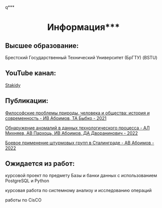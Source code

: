 q***<h1 align = "center">Информация</a>***

**<h2> Высшее образование: </h2>**  

Брестский Государственный Технический Университет (БрГТУ) (BSTU)  

**<h2>YouTube канал: </h2>**  

[Stakidy](https://www.youtube.com/@stakidy1713)

**<h2>Публикации: </h2>**  

[Философские проблемы природы, человека и общества:
история и современность - ИВ Абоимов, ТА Быбко - 2021](https://rep.brsu.by/bitstream/handle/123456789/7595/%D0%97%D0%B0%D0%B9%D0%BC%D0%B8%D1%81%D1%82%20%D0%93.%D0%98.%20-%20%D0%A0%D0%BE%D0%BB%D1%8C%20%D1%81%D0%BE%D1%86%D0%B8%D0%B0%D0%BB%D1%8C%D0%BD%D0%BE-%D0%B3%D1%83%D0%BC%D0%B0%D0%BD%D0%B8%D1%82%D0%B0%D1%80%D0%BD%D1%8B%D1%85%20%D0%B4%D0%B8%D1%81%D1%86%D0%B8%D0%BF%D0%BB%D0%B8%D0%BD.pdf?sequence=3&isAllowed=y)

[Обнаружение аномалий в данных технологического процесса - АЛ Михняев, АВ Пархоць, ИВ Абоимов, ДА Дворанинович - 2022](https://rep.bstu.by/handle/data/32460)

[Боевое применение штурмовых групп в Сталинграде - АВ Абоимов - 2022](https://rep.bstu.by/handle/data/32646?show=full) 

**<h2>Ожидается из работ: </h2>**  

курсовой проект по предмету Базы и банки данных с использованием PostgreSQL и Python  

курсовая работа по системному анализу и исследованию операций  

работы по CisCO  

